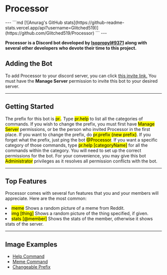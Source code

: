 <h1>Processor</h1>
---
```md
[![Anurag's GitHub stats](https://github-readme-stats.vercel.app/api?username=Glitched519)](https://github.com/Glitched519/Processor)
```
---

<b>Processor is a Discord bot developed by [Isopropyl#9371](https://dsc.bio/Isopropyl) along with several other developers who devote their time to this project.</b>
<h2>Adding the Bot</h2>

To add Processor to your discord server, you can click [this invite link.](https://discord.com/oauth2/authorize?client_id=689678745782714464&scope=bot&permissions=2134371583) You must have the <b>Manage Server</b> permission to invite this bot to your desired server.

---

<h2>Getting Started</h2>

<p>The prefix for this bot is <mark>pr.</mark>. Type <mark>pr.help</mark> to list all the categories of commands. If you wish to change the prefix, you must first have <mark>Manage Server</mark> permissions, or be the person who invited Processor in the first place. If you want to change the prefix, do <mark>pr.prefix {new prefix}</mark>. If you forget what the prefix, just ping the bot <mark>@Processor</mark>. If you want a specific category of those commands, type <mark>pr.help [categoryName]</mark> for all the commands within the category. You will need to set up the correct permissions for the bot. For your convenience, you may give this bot <mark>Administrator</mark> privileges as it resolves all permission conflicts with the bot.</p>

---

<h2>Top Features</h2>
<p>Processor comes with several fun features that you and your members will appreciate. Here are the most common:</p>
<u1>
  <li><mark>meme</mark> Shows a random picture of a meme from Reddit.</li>
  <li><mark>img [thing]</mark> Shows a random picture of the thing specified, if given.</li>
  <li><mark>stats [@member]</mark> Shows the stats of the member, otherwise it shows stats of the server.</li>
</ul>

---

<h2>Image Examples</h2>
<ul>
  <li><a href="https://cdn.discordapp.com/attachments/688229874649137188/845282948646174760/unknown.png">Help Command</li>
  <li><a href="https://cdn.discordapp.com/attachments/688229874649137188/845283547115159582/unknown.png">Meme Command</li>
  <li><a href="https://cdn.discordapp.com/attachments/688229874649137188/845284082971967508/unknown.png">Changeable Prefix</li>
</ul>
